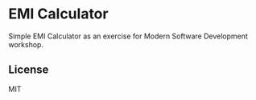 # EMI Calculator

Simple EMI Calculator as an exercise for Modern Software Development workshop.

## License

MIT
